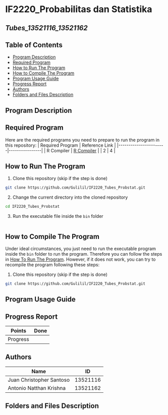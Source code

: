 # IF2220_Probabilitas dan Statistika

## *Tubes_13521116_13521162*


## **Table of Contents**
* [Program Description](#program-description)
* [Required Program](#required-program)
* [How to Run The Program](#how-to-run-the-program)
* [How to Compile The Program](#how-to-run-the-program)
* [Program Usage Guide](#program-usage-guide)
* [Progress Report](#progress-report)
* [Authors](#authors)
* [Folders and Files Description](#folders-and-files-description)

## **Program Description**


## **Required Program**
Here are the required programs you need to prepare to run the program in this repository:
| Required Program      | Reference Link |
|-----------------------|----------------|
|    R Compiler      |  [R Compiler](https://cloud.r-project.org/) |
|                2    |  4 |
 
## **How to Run The Program**
1. Clone this repository (skip if the step is done)</br>
```sh
git clone https://github.com/Gulilil/IF2220_Tubes_Probstat.git
```
2. Change the current directory into the cloned repository </br>
```sh
cd IF2220_Tubes_Probstat
```
3. Run the executable file inside the `bin` folder </br>
```sh

```

## **How to Compile The Program**
Under ideal circumstances, you just need to run the executable program inside the `bin` folder to run the program. Therefore you can follow the steps in [How To Run The Program](#how-to-run-the-program). However, if it does not work, you can try to recompile the program following these steps:
1. Clone this repository (skip if the step is done)</br>
```sh
git clone https://github.com/Gulilil/IF2220_Tubes_Probstat.git
```



## **Program Usage Guide**


## **Progress Report**

| Points        | Done  |
|---------------|-------|
|Progress |     |

## **Authors** 
| Name | ID |
|-----|----|
| Juan Christopher Santoso | 13521116 | 
| Antonio Natthan Krishna | 13521162 | 


## **Folders and Files Description**
